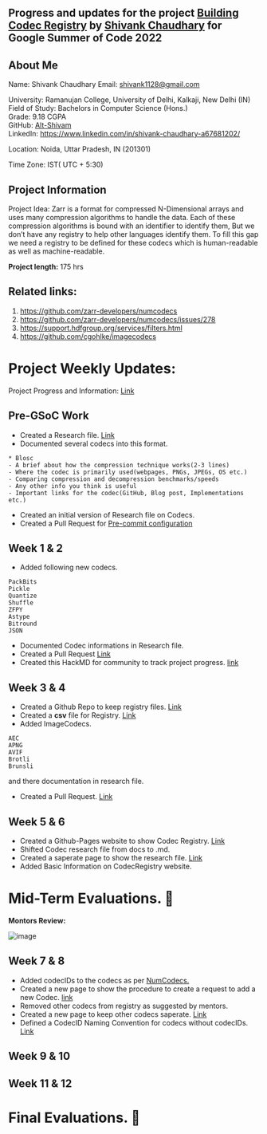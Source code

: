 ## Progress and updates for the project [Building Codec Registry](https://summerofcode.withgoogle.com/programs/2022/projects/g4IPN5HL) by [Shivank Chaudhary](https://github.com/alt-shivam) for Google Summer of Code 2022

## About Me

Name: Shivank Chaudhary
Email: shivank1128@gmail.com

University: Ramanujan College, University of Delhi, Kalkaji, New Delhi (IN)  
Field of Study: Bachelors in Computer Science (Hons.)  
Grade: 9.18 CGPA  
GitHub: [Alt-Shivam](https://github.com/Alt-Shivam)  
LinkedIn: https://www.linkedin.com/in/shivank-chaudhary-a67681202/  

Location: Noida, Uttar Pradesh, IN (201301)

Time Zone: IST( UTC + 5:30)

## Project Information
Project Idea: Zarr is a format for compressed N-Dimensional arrays and uses many compression algorithms to handle the data. Each of these compression algorithms is bound with an identifier to identify them, But we don’t have any registry to help other languages identify them. To fill this gap we need a registry to be defined for these codecs which is human-readable as well as machine-readable.  

**Project length:** 175 hrs

## Related links:
1) https://github.com/zarr-developers/numcodecs
2) https://github.com/zarr-developers/numcodecs/issues/278
3) https://support.hdfgroup.org/services/filters.html
4) https://github.com/cgohlke/imagecodecs

# Project Weekly Updates:
Project Progress and Information: [Link](https://hackmd.io/@uTe8Vo8gSYeCbwHsQI2Z2Q/SypXtPRD9)

## Pre-GSoC Work
* Created a Research file. [Link](https://hackmd.io/bJ19oZGxS7-_4yuoNY4qXw)
* Documented several codecs into this format.
```
* Blosc
- A brief about how the compression technique works(2-3 lines)
- Where the codec is primarily used(webpages, PNGs, JPEGs, OS etc.)
- Comparing compression and decompression benchmarks/speeds
- Any other info you think is useful
- Important links for the codec(GitHub, Blog post, Implementations etc.)
```
* Created an initial version of Research file on Codecs.
* Created a Pull Request for [Pre-commit configuration](https://github.com/zarr-developers/zarr-python/pull/1015)

## Week 1 & 2
* Added following new codecs.
```
PackBits
Pickle
Quantize
Shuffle
ZFPY
Astype
Bitround
JSON
```
* Documented Codec informations in Research file.
* Created a Pull Request [Link](https://github.com/zarr-developers/zarr-python/pull/1016)
* Created this HackMD for community to track project progress. [link](https://hackmd.io/@uTe8Vo8gSYeCbwHsQI2Z2Q/SypXtPRD9)

## Week 3 & 4
* Created a Github Repo to keep registry files. [Link](https://github.com/Alt-Shivam/Codecs-Registry)
* Created a **csv** file for Registry. [Link](https://github.com/Alt-Shivam/Codecs-Registry/blob/main/Registry.csv)
* Added ImageCodecs.
```
AEC
APNG
AVIF
Brotli
Brunsli
```
and there documentation in research file.
* Created a Pull Request. [Link](https://github.com/zarr-developers/zarr-python/pull/1047)

## Week 5 & 6
* Created a Github-Pages website to show Codec Registry. [Link](https://alt-shivam.github.io/Codecs-Registry/)
* Shifted Codec research file from docs to .md.
* Created a saperate page to show the research file. [Link](https://alt-shivam.github.io/Codecs-Registry/Others/Research.html)
* Added Basic Information on CodecRegistry website.

# Mid-Term Evaluations. :tada:
**Montors Review:**  
  
![image](https://user-images.githubusercontent.com/81817735/184945777-26f1ed64-c30a-45ed-ad96-d421641d4481.png)



## Week 7 & 8
* Added codecIDs to the codecs as per [NumCodecs.](https://github.com/zarr-developers/numcodecs/tree/main/numcodecs)
* Created a new page to show the procedure to create a request to add a new Codec. [link](https://alt-shivam.github.io/Codecs-Registry/Others/AddNewCodec.html)
* Removed other codecs from registry as suggested by mentors. 
* Created a new page to keep other codecs saperate. [Link](https://alt-shivam.github.io/Codecs-Registry/Others/OtherCodecs.html)
* Defined a CodecID Naming Convention for codecs without codecIDs. [Link](https://alt-shivam.github.io/Codecs-Registry/Others/CodecID_Naming_Convention.html)

## Week 9 & 10

## Week 11 & 12

# Final Evaluations. :tada:
